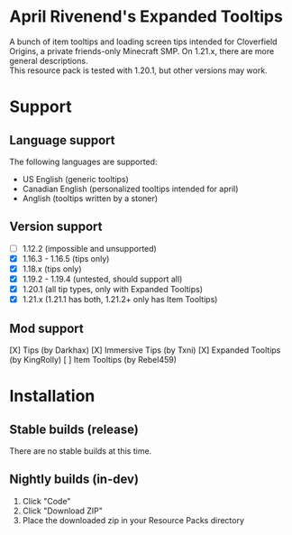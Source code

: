 # April Rivenend's Expanded Tooltips
A bunch of item tooltips and loading screen tips intended for Cloverfield Origins, a private friends-only Minecraft SMP. On 1.21.x, there are more general descriptions.  
This resource pack is tested with 1.20.1, but other versions may work.

# Support

## Language support
The following languages are supported:

- US English (generic tooltips)
- Canadian English (personalized tooltips intended for april)
- Anglish (tooltips written by a stoner)

## Version support
- [ ] 1.12.2 (impossible and unsupported)
- [X] 1.16.3 - 1.16.5 (tips only)
- [X] 1.18.x (tips only)
- [X] 1.19.2 - 1.19.4 (untested, should support all)
- [X] 1.20.1 (all tip types, only with Expanded Tooltips)
- [X] 1.21.x (1.21.1 has both, 1.21.2+ only has Item Tooltips)

## Mod support
[X] Tips (by Darkhax)
 [X] Immersive Tips (by Txni)
[X] Expanded Tooltips (by KingRolly)
[ ] Item Tooltips (by Rebel459)

# Installation

## Stable builds (release)
There are no stable builds at this time.

## Nightly builds (in-dev)
1. Click "Code"
2. Click "Download ZIP"
3. Place the downloaded zip in your Resource Packs directory